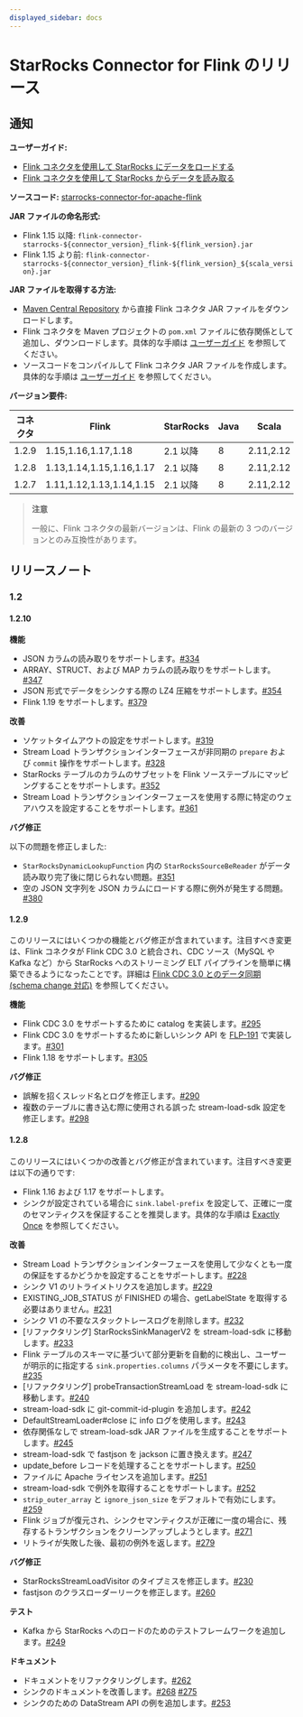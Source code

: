 ```yaml
---
displayed_sidebar: docs
---
```


# StarRocks Connector for Flink のリリース

## 通知

**ユーザーガイド:**

- [Flink コネクタを使用して StarRocks にデータをロードする](https://docs.starrocks.io/docs/loading/Flink-connector-starrocks/)
- [Flink コネクタを使用して StarRocks からデータを読み取る](https://docs.starrocks.io/docs/unloading/Flink_connector/)

**ソースコード:** [starrocks-connector-for-apache-flink](https://github.com/StarRocks/starrocks-connector-for-apache-flink)

**JAR ファイルの命名形式:**

- Flink 1.15 以降: `flink-connector-starrocks-${connector_version}_flink-${flink_version}.jar`
- Flink 1.15 より前: `flink-connector-starrocks-${connector_version}_flink-${flink_version}_${scala_version}.jar`

**JAR ファイルを取得する方法:**

- [Maven Central Repository](https://repo1.maven.org/maven2/com/starrocks) から直接 Flink コネクタ JAR ファイルをダウンロードします。
- Flink コネクタを Maven プロジェクトの `pom.xml` ファイルに依存関係として追加し、ダウンロードします。具体的な手順は [ユーザーガイド](https://docs.starrocks.io/docs/loading/Flink-connector-starrocks/#obtain-flink-connector) を参照してください。
- ソースコードをコンパイルして Flink コネクタ JAR ファイルを作成します。具体的な手順は [ユーザーガイド](https://docs.starrocks.io/docs/loading/Flink-connector-starrocks/#obtain-flink-connector) を参照してください。

**バージョン要件:**

| コネクタ | Flink                    | StarRocks     | Java | Scala     |
| --------- | ------------------------ | ------------- | ---- | --------- |
| 1.2.9 | 1.15,1.16,1.17,1.18 | 2.1 以降| 8 | 2.11,2.12 |
| 1.2.8     | 1.13,1.14,1.15,1.16,1.17 | 2.1 以降 | 8    | 2.11,2.12 |
| 1.2.7     | 1.11,1.12,1.13,1.14,1.15 | 2.1 以降 | 8    | 2.11,2.12 |

> **注意**
>
> 一般に、Flink コネクタの最新バージョンは、Flink の最新の 3 つのバージョンとのみ互換性があります。

## リリースノート

### 1.2

#### 1.2.10

**機能**

- JSON カラムの読み取りをサポートします。[#334](https://github.com/StarRocks/starrocks-connector-for-apache-flink/pull/334)
- ARRAY、STRUCT、および MAP カラムの読み取りをサポートします。[#347](https://github.com/StarRocks/starrocks-connector-for-apache-flink/pull/347)
- JSON 形式でデータをシンクする際の LZ4 圧縮をサポートします。[#354](https://github.com/StarRocks/starrocks-connector-for-apache-flink/pull/354)
- Flink 1.19 をサポートします。[#379](https://github.com/StarRocks/starrocks-connector-for-apache-flink/pull/379)

**改善**

- ソケットタイムアウトの設定をサポートします。[#319](https://github.com/StarRocks/starrocks-connector-for-apache-flink/pull/319)
- Stream Load トランザクションインターフェースが非同期の `prepare` および `commit` 操作をサポートします。[#328](https://github.com/StarRocks/starrocks-connector-for-apache-flink/pull/328)
- StarRocks テーブルのカラムのサブセットを Flink ソーステーブルにマッピングすることをサポートします。[#352](https://github.com/StarRocks/starrocks-connector-for-apache-flink/pull/352)
- Stream Load トランザクションインターフェースを使用する際に特定のウェアハウスを設定することをサポートします。[#361](https://github.com/StarRocks/starrocks-connector-for-apache-flink/pull/361)

**バグ修正**

以下の問題を修正しました:

- `StarRocksDynamicLookupFunction` 内の `StarRocksSourceBeReader` がデータ読み取り完了後に閉じられない問題。[#351](https://github.com/StarRocks/starrocks-connector-for-apache-flink/pull/351)
- 空の JSON 文字列を JSON カラムにロードする際に例外が発生する問題。[#380](https://github.com/StarRocks/starrocks-connector-for-apache-flink/pull/380)

#### 1.2.9

このリリースにはいくつかの機能とバグ修正が含まれています。注目すべき変更は、Flink コネクタが Flink CDC 3.0 と統合され、CDC ソース（MySQL や Kafka など）から StarRocks へのストリーミング ELT パイプラインを簡単に構築できるようになったことです。詳細は [Flink CDC 3.0 とのデータ同期 (schema change 対応)](https://docs.starrocks.io/docs/loading/Flink-connector-starrocks/#synchronize-data-with-flink-cdc-30-with-schema-change-supported) を参照してください。

**機能**

- Flink CDC 3.0 をサポートするために catalog を実装します。[#295](https://github.com/StarRocks/starrocks-connector-for-apache-flink/pull/295)
- Flink CDC 3.0 をサポートするために新しいシンク API を [FLP-191](https://cwiki.apache.org/confluence/display/FLINK/FLIP-191%3A+Extend+unified+Sink+interface+to+support+small+file+compaction) で実装します。[#301](https://github.com/StarRocks/starrocks-connector-for-apache-flink/pull/301)
- Flink 1.18 をサポートします。[#305](https://github.com/StarRocks/starrocks-connector-for-apache-flink/pull/305)

**バグ修正**

- 誤解を招くスレッド名とログを修正します。[#290](https://github.com/StarRocks/starrocks-connector-for-apache-flink/pull/290)
- 複数のテーブルに書き込む際に使用される誤った stream-load-sdk 設定を修正します。[#298](https://github.com/StarRocks/starrocks-connector-for-apache-flink/pull/298)

#### 1.2.8

このリリースにはいくつかの改善とバグ修正が含まれています。注目すべき変更は以下の通りです:

- Flink 1.16 および 1.17 をサポートします。
- シンクが設定されている場合に `sink.label-prefix` を設定して、正確に一度のセマンティクスを保証することを推奨します。具体的な手順は [Exactly Once](https://docs.starrocks.io/docs/loading/Flink-connector-starrocks/#exactly-once) を参照してください。

**改善**

- Stream Load トランザクションインターフェースを使用して少なくとも一度の保証をするかどうかを設定することをサポートします。[#228](https://github.com/StarRocks/starrocks-connector-for-apache-flink/pull/228)
- シンク V1 のリトライメトリクスを追加します。[#229](https://github.com/StarRocks/starrocks-connector-for-apache-flink/pull/229)
- EXISTING_JOB_STATUS が FINISHED の場合、getLabelState を取得する必要はありません。[#231](https://github.com/StarRocks/starrocks-connector-for-apache-flink/pull/231)
- シンク V1 の不要なスタックトレースログを削除します。[#232](https://github.com/StarRocks/starrocks-connector-for-apache-flink/pull/232)
- [リファクタリング] StarRocksSinkManagerV2 を stream-load-sdk に移動します。[#233](https://github.com/StarRocks/starrocks-connector-for-apache-flink/pull/233)
- Flink テーブルのスキーマに基づいて部分更新を自動的に検出し、ユーザーが明示的に指定する `sink.properties.columns` パラメータを不要にします。[#235](https://github.com/StarRocks/starrocks-connector-for-apache-flink/pull/235)
- [リファクタリング] probeTransactionStreamLoad を stream-load-sdk に移動します。[#240](https://github.com/StarRocks/starrocks-connector-for-apache-flink/pull/240)
- stream-load-sdk に git-commit-id-plugin を追加します。[#242](https://github.com/StarRocks/starrocks-connector-for-apache-flink/pull/242)
- DefaultStreamLoader#close に info ログを使用します。[#243](https://github.com/StarRocks/starrocks-connector-for-apache-flink/pull/243)
- 依存関係なしで stream-load-sdk JAR ファイルを生成することをサポートします。[#245](https://github.com/StarRocks/starrocks-connector-for-apache-flink/pull/245)
- stream-load-sdk で fastjson を jackson に置き換えます。[#247](https://github.com/StarRocks/starrocks-connector-for-apache-flink/pull/247)
- update_before レコードを処理することをサポートします。[#250](https://github.com/StarRocks/starrocks-connector-for-apache-flink/pull/250)
- ファイルに Apache ライセンスを追加します。[#251](https://github.com/StarRocks/starrocks-connector-for-apache-flink/pull/251)
- stream-load-sdk で例外を取得することをサポートします。[#252](https://github.com/StarRocks/starrocks-connector-for-apache-flink/pull/252)
- `strip_outer_array` と `ignore_json_size` をデフォルトで有効にします。[#259](https://github.com/StarRocks/starrocks-connector-for-apache-flink/pull/259)
- Flink ジョブが復元され、シンクセマンティクスが正確に一度の場合に、残存するトランザクションをクリーンアップしようとします。[#271](https://github.com/StarRocks/starrocks-connector-for-apache-flink/pull/271)
- リトライが失敗した後、最初の例外を返します。[#279](https://github.com/StarRocks/starrocks-connector-for-apache-flink/pull/279)

**バグ修正**

- StarRocksStreamLoadVisitor のタイプミスを修正します。[#230](https://github.com/StarRocks/starrocks-connector-for-apache-flink/pull/230)
- fastjson のクラスローダーリークを修正します。[#260](https://github.com/StarRocks/starrocks-connector-for-apache-flink/pull/260)

**テスト**

- Kafka から StarRocks へのロードのためのテストフレームワークを追加します。[#249](https://github.com/StarRocks/starrocks-connector-for-apache-flink/pull/249)

**ドキュメント**

- ドキュメントをリファクタリングします。[#262](https://github.com/StarRocks/starrocks-connector-for-apache-flink/pull/262)
- シンクのドキュメントを改善します。[#268](https://github.com/StarRocks/starrocks-connector-for-apache-flink/pull/268) [#275](https://github.com/StarRocks/starrocks-connector-for-apache-flink/pull/275)
- シンクのための DataStream API の例を追加します。[#253](https://github.com/StarRocks/starrocks-connector-for-apache-flink/pull/253)
